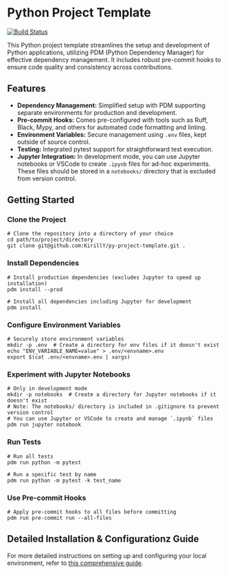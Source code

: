 # Python Project Template

[![Build Status](https://github.com/KirillY/py-project-template/actions/workflows/python-ci.yaml/badge.svg)](https://github.com/KirillY/py-project-template/actions/workflows/python-ci.yaml)

This Python project template streamlines the setup and development of Python applications, utilizing PDM (Python Dependency Manager) for effective dependency management. It includes robust pre-commit hooks to ensure code quality and consistency across contributions.

## Features
- **Dependency Management:** Simplified setup with PDM supporting separate environments for production and development.
- **Pre-commit Hooks:** Comes pre-configured with tools such as Ruff, Black, Mypy, and others for automated code formatting and linting.
- **Environment Variables:** Secure management using `.env` files, kept outside of source control.
- **Testing:** Integrated pytest support for straightforward test execution.
- **Jupyter Integration:** In development mode, you can use Jupyter notebooks or VSCode to create `.ipynb` files for ad-hoc experiments. These files should be stored in a `notebooks/` directory that is excluded from version control.

## Getting Started
### Clone the Project
```shell
# Clone the repository into a directory of your choice
cd path/to/project/directory
git clone git@github.com:KirillY/py-project-template.git .
```

### Install Dependencies
```shell
# Install production dependencies (excludes Jupyter to speed up installation)
pdm install --prod

# Install all dependencies including Jupyter for development
pdm install
```

### Configure Environment Variables
```shell
# Securely store environment variables
mkdir -p .env  # Create a directory for env files if it doesn't exist
echo "ENV_VARIABLE_NAME=value" > .env/<envname>.env
export $(cat .env/<envname>.env | xargs)
```

### Experiment with Jupyter Notebooks
```shell
# Only in development mode
mkdir -p notebooks  # Create a directory for Jupyter notebooks if it doesn't exist
# Note: The notebooks/ directory is included in .gitignore to prevent version control
# You can use Jupyter or VSCode to create and manage `.ipynb` files
pdm run jupyter notebook
```

### Run Tests
```shell
# Run all tests
pdm run python -m pytest

# Run a specific test by name
pdm run python -m pytest -k test_name
```

### Use Pre-commit Hooks
```shell
# Apply pre-commit hooks to all files before committing
pdm run pre-commit run --all-files
```

## Detailed Installation & Configurationz Guide
For more detailed instructions on setting up and configuring your local environment, refer to [this comprehensive guide](https://gist.github.com/KirillY/6a39310b1fea1a8cc7d0d81632426c99).
